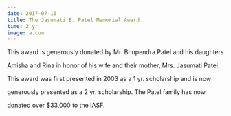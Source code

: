 ```yaml
---
date: 2017-07-16
title: The Jasumati B. Patel Memorial Award
time: 2 yr
image: a.com
---
```


This award is generously donated by Mr. Bhupendra Patel and his daughters

Amisha and Rina in honor of his wife and their mother, Mrs. Jasumati Patel.

This award was first presented in 2003 as a 1 yr. scholarship and is now

generously presented as a 2 yr. scholarship. The Patel family has now

donated over $33,000 to the IASF.